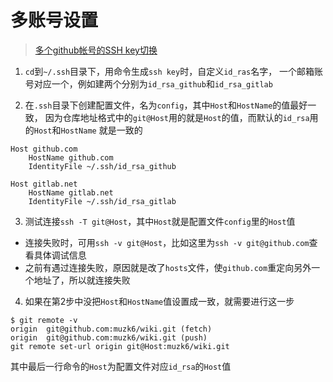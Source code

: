 # 多账号设置
> [多个github帐号的SSH key切换](http://blog.csdn.net/itmyhome1990/article/details/42643233)

1. `cd`到`~/.ssh`目录下，用命令生成`ssh key`时，自定义`id_ras`名字，
一个邮箱账号对应一个，例如建两个分别为`id_rsa_github`和`id_rsa_gitlab`

2. 在`.ssh`目录下创建配置文件，名为`config`，其中`Host`和`HostName`的值最好一致，
因为仓库地址格式中的`git@Host`用的就是`Host`的值，而默认的`id_rsa`用的`Host`和`HostName`
就是一致的
```
Host github.com
    HostName github.com
    IdentityFile ~/.ssh/id_rsa_github

Host gitlab.net
    HostName gitlab.net
    IdentityFile ~/.ssh/id_rsa_gitlab
```

3. 测试连接`ssh -T git@Host`，其中`Host`就是配置文件`config`里的`Host`值

* 连接失败时，可用`ssh -v git@Host`，比如这里为`ssh -v git@github.com`查看具体调试信息
* 之前有遇过连接失败，原因就是改了`hosts`文件，使`github.com`重定向另外一个地址了，所以就连接失败

4. 如果在第2步中没把`Host`和`HostName`值设置成一致，就需要进行这一步
```
$ git remote -v
origin  git@github.com:muzk6/wiki.git (fetch)
origin  git@github.com:muzk6/wiki.git (push)
git remote set-url origin git@Host:muzk6/wiki.git
```
其中最后一行命令的`Host`为配置文件对应`id_rsa`的`Host`值